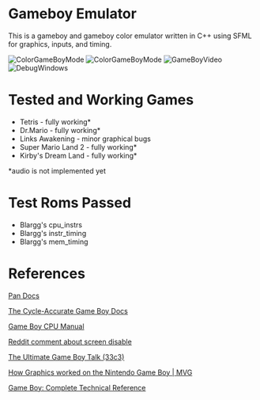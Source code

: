 # Gameboy Emulator
This is a gameboy and gameboy color emulator written in C++ using SFML for graphics, inputs, and timing.  

![ColorGameBoyMode](https://raw.githubusercontent.com/rC5HUaxv9j/GameboyEmulator/master/ScreenShots/EZ0CD5oIpv.png)
![ColorGameBoyMode](https://raw.githubusercontent.com/rC5HUaxv9j/GameboyEmulator/master/ScreenShots/HmqN77LLFV.png)
![GameBoyVideo](https://raw.githubusercontent.com/rC5HUaxv9j/GameboyEmulator/master/ScreenShots/jw2vyUk991.gif)
![DebugWindows](https://raw.githubusercontent.com/rC5HUaxv9j/GameboyEmulator/master/ScreenShots/M30EvgIInP.png)

# Tested and Working Games

* Tetris - fully working\*
* Dr.Mario - fully working\*
* Links Awakening - minor graphical bugs
* Super Mario Land 2 - fully working\*
* Kirby's Dream Land - fully working\*

\*audio is not implemented yet

# Test Roms Passed
* Blargg's cpu_instrs
* Blargg's instr_timing
* Blargg's mem_timing

# References
[Pan Docs](https://gbdev.io/pandocs/)

[The Cycle-Accurate Game Boy Docs](https://raw.githubusercontent.com/AntonioND/giibiiadvance/master/docs/TCAGBD.pdf)

[Game Boy CPU Manual](http://marc.rawer.de/Gameboy/Docs/GBCPUman.pdf)

[Reddit comment about screen disable](https://www.reddit.com/r/Gameboy/comments/a1c8h0/what_happens_when_a_gameboy_screen_is_disabled/eap4f8c/)

[The Ultimate Game Boy Talk (33c3)](https://www.youtube.com/watch?v=HyzD8pNlpwI)

[How Graphics worked on the Nintendo Game Boy | MVG](https://www.youtube.com/watch?v=zQE1K074v3s)

[Game Boy: Complete Technical Reference](https://gekkio.fi/files/gb-docs/gbctr.pdf)
